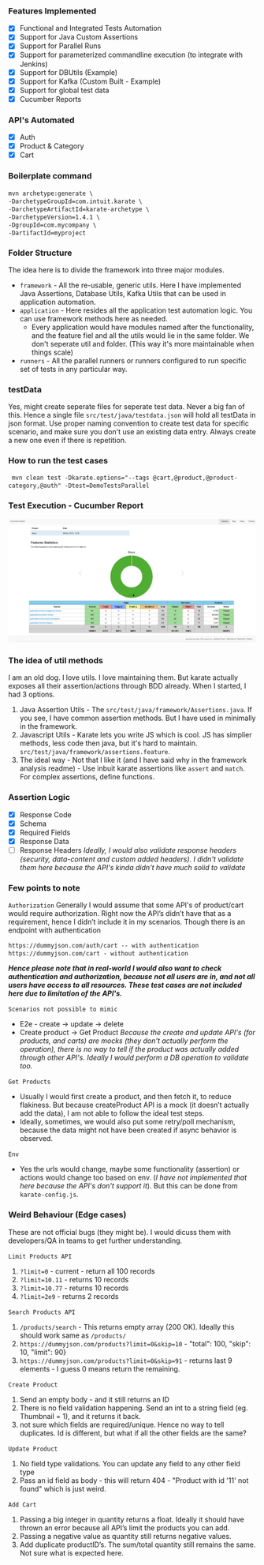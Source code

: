 ### Features Implemented

- [x] Functional and Integrated Tests Automation
- [x] Support for Java Custom Assertions
- [x] Support for Parallel Runs
- [x] Support for parameterized commandline execution (to integrate with Jenkins)
- [x] Support for DBUtils (Example)
- [x] Support for Kafka (Custom Built - Example)
- [x] Support for global test data
- [x] Cucumber Reports

### API's Automated

- [x] Auth
- [x] Product & Category
- [x] Cart

### Boilerplate command

```
mvn archetype:generate \
-DarchetypeGroupId=com.intuit.karate \
-DarchetypeArtifactId=karate-archetype \
-DarchetypeVersion=1.4.1 \
-DgroupId=com.mycompany \
-DartifactId=myproject
```

### Folder Structure

The idea here is to divide the framework into three major modules.

- `framework` - All the re-usable, generic utils. Here I have implemented Java Assertions, Database Utils, Kafka Utils
  that can be used in application automation.
- `application` - Here resides all the application test automation logic. You can use framework methods here as needed.
    - Every application would have modules named after the functionality, and the feature fiel and all the utils would
      lie
      in the same folder. We don't seperate util and folder. (This way it's more maintainable when things scale)
- `runners` - All the parallel runners or runners configured to run specific set of tests in any particular way.

### testData

Yes, might create seperate files for seperate test data. Never a big fan of this. Hence a single
file `src/test/java/testdata.json` will hold all testData in json format. Use proper naming convention to create test
data for specific scenario, and make sure you don't use an existing data entry. Always create a new one even if there is
repetition.

### How to run the test cases

```
 mvn clean test -Dkarate.options="--tags @cart,@product,@product-category,@auth" -Dtest=DemoTestsParallel
```

### Test Execution - Cucumber Report
![](./images/cucumber.png)

### The idea of util methods

I am an old dog. I love utils. I love maintaining them. But karate actually exposes all their assertion/actions through
BDD already. When I started, I had 3 options.

1. Java Assertion Utils - The `src/test/java/framework/Assertions.java`. If you see, I have common assertion methods.
   But I have used in minimally in the framework.
2. Javascript Utils - Karate lets you write JS which is cool. JS has simplier methods, less code then java, but it's
   hard to maintain. `src/test/java/framework/assertions.feature`.
3. The ideal way - Not that I like it (and I have said why in the framework analysis readme) - Use inbuit karate
   assertions like `assert` and `match`. For complex assertions, define functions.

### Assertion Logic

- [x] Response Code
- [x] Schema
- [x] Required Fields
- [x] Response Data
- [ ] Response Headers
*Ideally, I would also validate response headers (security, data-content and custom added headers). I didn't validate
them here because the API's kinda didn't have much solid to validate*

### Few points to note

`Authorization`
Generally I would assume that some API's of product/cart would require authorization. Right now the API’s didn’t have
that as a requirement, hence I didn’t include it in my scenarios. Though there is an endpoint with authentication

```
https://dummyjson.com/auth/cart -- with authentication
https://dummyjson.com/cart - without authentication
```

***Hence please note that in real-world I would also want to check authentication and authorization, because not all
users are in, and not all users have access to all resources. These test cases are not included here due to limitation
of the API's.***

`Scenarios not possible to mimic`

- E2e - create -> update -> delete
- Create product -> Get Product
  *Because the create and update API's (for products, and carts) are mocks (they don't actually perform the operation),
  there is no way to tell if the product was actually added through other API's. Ideally I would perform a DB operation
  to validate too.*

`Get Products`

- Usually I would first create a product, and then fetch it, to reduce flakiness. But because createProduct API is a
  mock (it doesn’t actually add the data), I am not able to follow the ideal test steps.
- Ideally, sometimes, we would also put some retry/poll mechanism, because the data might not have been created if async
  behavior is observed.

`Env`

- Yes the urls would change, maybe some functionality (assertion) or actions would change too based on env. (*I have not
  implemented that here because the API's don't support it*). But this can be done from `karate-config.js`.

### Weird Behaviour (Edge cases)

These are not official bugs (they might be). I would dicuss them with developers/QA in teams to get further
understanding.

`Limit Products API`

1. `?limit=0` - current - return all 100 records
3. `?limit=10.11` - returns 10 records
4. `?limit=10.77` - returns 10 records
5. `?limit=2e9` - returns 2 records

`Search Products API`

1. `/products/search` - This returns empty array (200 OK). Ideally this should work same as `/products/`
2. `https://dummyjson.com/products?limit=0&skip=10` -    "total": 100,    "skip": 10,    "limit": 90}
3. `https://dummyjson.com/products?limit=0&skip=91` - returns last 9 elements - I guess 0 means return the remaining.

`Create Product`

1. Send an empty body - and it still returns an ID
2. There is no field validation happening. Send an int to a string field (eg. Thumbnail = 1), and it returns it back.
3. not sure which fields are required/unique. Hence no way to tell duplicates. Id is different, but what if all the
   other fields are the same?

`Update Product`

1. No field type validations. You can update any field to any other field type
2. Pass an id field as body - this will return 404 -  "Product with id '11' not found" which is just weird.

`Add Cart`

1. Passing a big integer in quantity returns a float. Ideally it should have thrown an error because all API’s limit the
   products you can add.
2. Passing a negative value as quantity still returns negative values.
3. Add duplicate productID’s. The sum/total quantity still remains the same. Not sure what is expected here. 